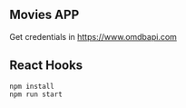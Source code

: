 ## Movies APP
Get credentials in https://www.omdbapi.com

## React Hooks

```
npm install
npm run start
```
